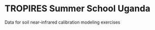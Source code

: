 TROPIRES Summer School Uganda
================

Data for soil near-infrared calibration modeling exercises
